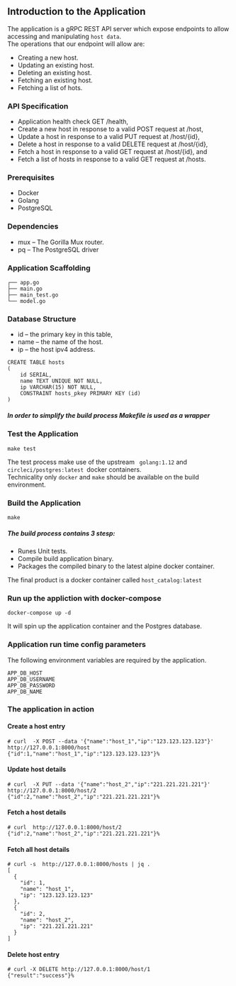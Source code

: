 
Introduction to the Application
------------------------------

The application is a gRPC REST API server which expose endpoints to allow accessing and manipulating `host data`. <br/> 
The operations that our endpoint will allow are:
* Creating a new host.
* Updating an existing host.
* Deleting an existing host.
* Fetching an existing host.
* Fetching a list of hots.

### API Specification
* Application health check GET /health,
* Create a new host in response to a valid POST request at /host,
* Update a host in response to a valid PUT request at /host/{id},
* Delete a host in response to a valid DELETE request at /host/{id},
* Fetch a host in response to a valid GET request at /host/{id}, and
* Fetch a list of hosts in response to a valid GET request at /hosts.

### Prerequisites

* Docker
* Golang
* PostgreSQL

### Dependencies

* mux – The Gorilla Mux router.
* pq – The PostgreSQL driver

### Application Scaffolding

```
┌── app.go
├── main.go
├── main_test.go
└── model.go
```

### Database Structure
    
* id – the primary key in this table,
* name – the name of the host.
* ip – the host ipv4 address.

```
CREATE TABLE hosts
(
    id SERIAL,
    name TEXT UNIQUE NOT NULL,
    ip VARCHAR(15) NOT NULL,
    CONSTRAINT hosts_pkey PRIMARY KEY (id)
)
```

##### In order to simplify the build process Makefile is used as a wrapper 
### Test the Application

```
make test
```

The test process make use of the upstream ` golang:1.12` and `circleci/postgres:latest `docker containers.<br/>
Technicality only `docker` and `make` should be available on the build environment.  

### Build the Application

```
make
```

##### The build process contains 3 stesp:
 * Runes Unit tests.
 * Compile build application binary.
 * Packages the compiled binary to the latest alpine docker container.

The final product is a docker container called `host_catalog:latest`

### Run up the appliction with docker-compose

```
docker-compose up -d
```

It will spin up the application container and the Postgres database.

### Application run time config parameters
The following environment variables are required by the application. 

```
APP_DB_HOST
APP_DB_USERNAME
APP_DB_PASSWORD
APP_DB_NAME
```

### The application in action
#### Create a host entry 

```
# curl  -X POST --data '{"name":"host_1","ip":"123.123.123.123"}' http://127.0.0.1:8000/host
{"id":1,"name":"host_1","ip":"123.123.123.123"}%

```
#### Update host details

```
# curl  -X PUT --data '{"name":"host_2","ip":"221.221.221.221"}' http://127.0.0.1:8000/host/2
{"id":2,"name":"host_2","ip":"221.221.221.221"}%
```

####  Fetch a host details

```
# curl  http://127.0.0.1:8000/host/2
{"id":2,"name":"host_2","ip":"221.221.221.221"}%
```
####  Fetch all host details

```
# curl -s  http://127.0.0.1:8000/hosts | jq .
[
  {
    "id": 1,
    "name": "host_1",
    "ip": "123.123.123.123"
  },
  {
    "id": 2,
    "name": "host_2",
    "ip": "221.221.221.221"
  }
]
```
#### Delete host entry

```
# curl -X DELETE http://127.0.0.1:8000/host/1
{"result":"success"}%
```
